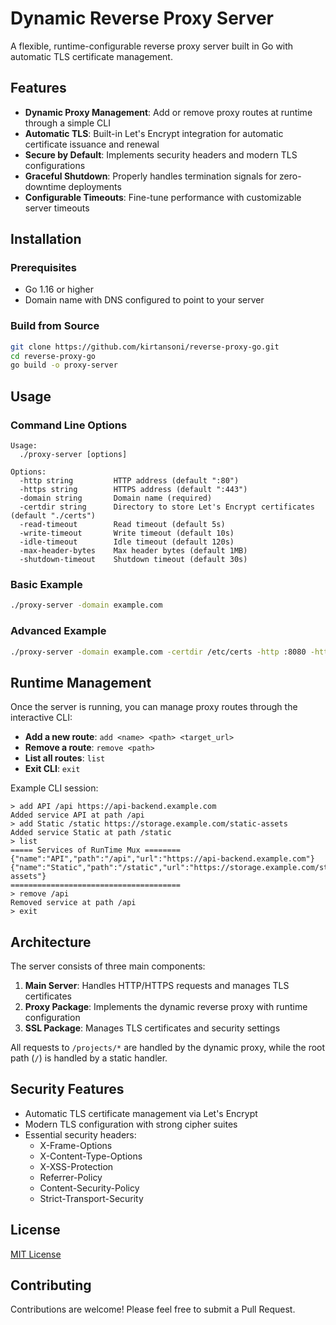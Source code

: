 # Dynamic Reverse Proxy Server

A flexible, runtime-configurable reverse proxy server built in Go with automatic TLS certificate management.

## Features

- **Dynamic Proxy Management**: Add or remove proxy routes at runtime through a simple CLI
- **Automatic TLS**: Built-in Let's Encrypt integration for automatic certificate issuance and renewal
- **Secure by Default**: Implements security headers and modern TLS configurations
- **Graceful Shutdown**: Properly handles termination signals for zero-downtime deployments
- **Configurable Timeouts**: Fine-tune performance with customizable server timeouts

## Installation

### Prerequisites

- Go 1.16 or higher
- Domain name with DNS configured to point to your server

### Build from Source

```bash
git clone https://github.com/kirtansoni/reverse-proxy-go.git
cd reverse-proxy-go
go build -o proxy-server
```

## Usage

### Command Line Options

```
Usage:
  ./proxy-server [options]

Options:
  -http string         HTTP address (default ":80")
  -https string        HTTPS address (default ":443")
  -domain string       Domain name (required)
  -certdir string      Directory to store Let's Encrypt certificates (default "./certs")
  -read-timeout        Read timeout (default 5s)
  -write-timeout       Write timeout (default 10s)
  -idle-timeout        Idle timeout (default 120s)
  -max-header-bytes    Max header bytes (default 1MB)
  -shutdown-timeout    Shutdown timeout (default 30s)
```

### Basic Example

```bash
./proxy-server -domain example.com
```

### Advanced Example

```bash
./proxy-server -domain example.com -certdir /etc/certs -http :8080 -https :8443 -read-timeout 10s -write-timeout 20s
```

## Runtime Management

Once the server is running, you can manage proxy routes through the interactive CLI:

- **Add a new route**: `add <name> <path> <target_url>`
- **Remove a route**: `remove <path>`
- **List all routes**: `list`
- **Exit CLI**: `exit`

Example CLI session:
```
> add API /api https://api-backend.example.com
Added service API at path /api
> add Static /static https://storage.example.com/static-assets
Added service Static at path /static
> list
===== Services of RunTime Mux ========
{"name":"API","path":"/api","url":"https://api-backend.example.com"}
{"name":"Static","path":"/static","url":"https://storage.example.com/static-assets"}
======================================
> remove /api
Removed service at path /api
> exit
```

## Architecture

The server consists of three main components:

1. **Main Server**: Handles HTTP/HTTPS requests and manages TLS certificates
2. **Proxy Package**: Implements the dynamic reverse proxy with runtime configuration
3. **SSL Package**: Manages TLS certificates and security settings

All requests to `/projects/*` are handled by the dynamic proxy, while the root path (`/`) is handled by a static handler.

## Security Features

- Automatic TLS certificate management via Let's Encrypt
- Modern TLS configuration with strong cipher suites
- Essential security headers:
  - X-Frame-Options
  - X-Content-Type-Options
  - X-XSS-Protection
  - Referrer-Policy
  - Content-Security-Policy
  - Strict-Transport-Security

## License

[MIT License](LICENSE)

## Contributing

Contributions are welcome! Please feel free to submit a Pull Request.